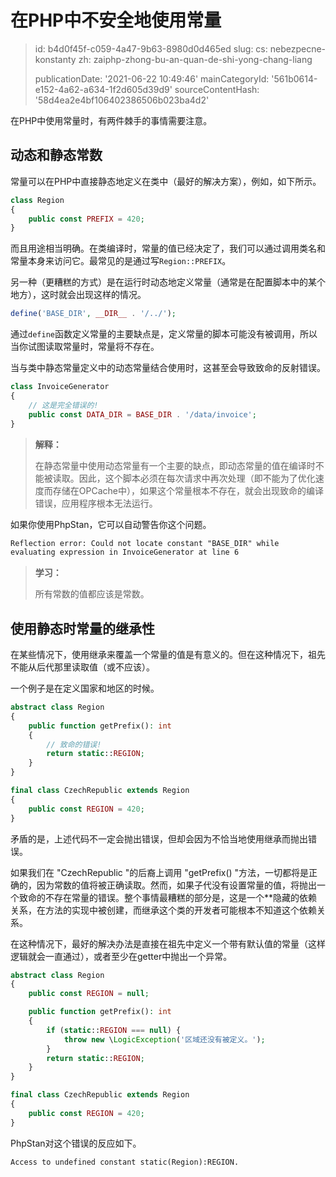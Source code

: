 在PHP中不安全地使用常量
=============

> id: b4d0f45f-c059-4a47-9b63-8980d0d465ed
> slug:
> 	cs: nebezpecne-konstanty
> 	zh: zaiphp-zhong-bu-an-quan-de-shi-yong-chang-liang
> 
> publicationDate: '2021-06-22 10:49:46'
> mainCategoryId: '561b0614-e152-4a62-a634-1f2d605d39d9'
> sourceContentHash: '58d4ea2e4bf106402386506b023ba4d2'

在PHP中使用常量时，有两件棘手的事情需要注意。

动态和静态常数
------------------------------

常量可以在PHP中直接静态地定义在类中（最好的解决方案），例如，如下所示。

```php
class Region
{
	public const PREFIX = 420;
}
```

而且用途相当明确。在类编译时，常量的值已经决定了，我们可以通过调用类名和常量本身来访问它。最常见的是通过写`Region::PREFIX`。

另一种（更糟糕的方式）是在运行时动态地定义常量（通常是在配置脚本中的某个地方），这时就会出现这样的情况。

```php
define('BASE_DIR', __DIR__ . '/../');
```

通过`define`函数定义常量的主要缺点是，定义常量的脚本可能没有被调用，所以当你试图读取常量时，常量将不存在。

当与类中静态常量定义中的动态常量结合使用时，这甚至会导致致命的反射错误。

```php
class InvoiceGenerator
{
	// 这是完全错误的!
	public const DATA_DIR = BASE_DIR . '/data/invoice';
}
```

> **解释：**
>
> 在静态常量中使用动态常量有一个主要的缺点，即动态常量的值在编译时不能被读取。因此，这个脚本必须在每次请求中再次处理（即不能为了优化速度而存储在OPCache中），如果这个常量根本不存在，就会出现致命的编译错误，应用程序根本无法运行。

如果你使用PhpStan，它可以自动警告你这个问题。

```txt
Reflection error: Could not locate constant "BASE_DIR" while
evaluating expression in InvoiceGenerator at line 6
```

> **学习：**
>
> 所有常数的值都应该是常数。


使用静态时常量的继承性
-------------------------------------

在某些情况下，使用继承来覆盖一个常量的值是有意义的。但在这种情况下，祖先不能从后代那里读取值（或不应该）。

一个例子是在定义国家和地区的时候。

```php
abstract class Region
{
	public function getPrefix(): int
	{
		// 致命的错误!
		return static::REGION;
	}
}

final class CzechRepublic extends Region
{
	public const REGION = 420;
}
```

矛盾的是，上述代码不一定会抛出错误，但却会因为不恰当地使用继承而抛出错误。

如果我们在 "CzechRepublic "的后裔上调用 "getPrefix() "方法，一切都将是正确的，因为常数的值将被正确读取。然而，如果子代没有设置常量的值，将抛出一个致命的不存在常量的错误。整个事情最糟糕的部分是，这是一个**隐藏的依赖关系，在方法的实现中被创建，而继承这个类的开发者可能根本不知道这个依赖关系。

在这种情况下，最好的解决办法是直接在祖先中定义一个带有默认值的常量（这样逻辑就会一直通过），或者至少在getter中抛出一个异常。

```php
abstract class Region
{
	public const REGION = null;

	public function getPrefix(): int
	{
		if (static::REGION === null) {
			throw new \LogicException('区域还没有被定义。');
		}
		return static::REGION;
	}
}

final class CzechRepublic extends Region
{
	public const REGION = 420;
}
```

PhpStan对这个错误的反应如下。

```txt
Access to undefined constant static(Region):REGION.
```
